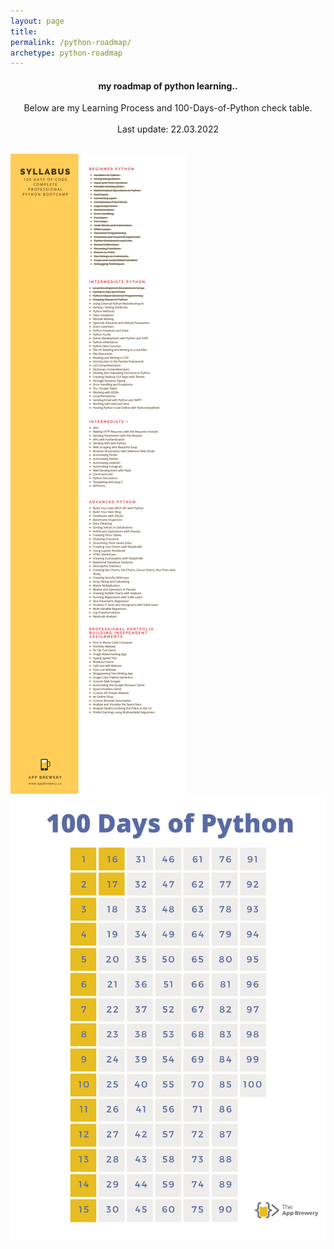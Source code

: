 ```yaml
---
layout: page
title:
permalink: /python-roadmap/
archetype: python-roadmap
---
```

<center>
    <h4><b>my roadmap of python learning..</b></h4>
    Below are my Learning Process and 100-Days-of-Python check table.<br /><br />Last update: 22.03.2022<br /><br />
</center>

![Python-Syllabus](\images\programming\python-basic-projects\100-Days-of-Python-Check-Syllabus.jpg)
![Python-Check](\images\programming\python-basic-projects\100-Days-of-Python-Check-Table.jpg)


